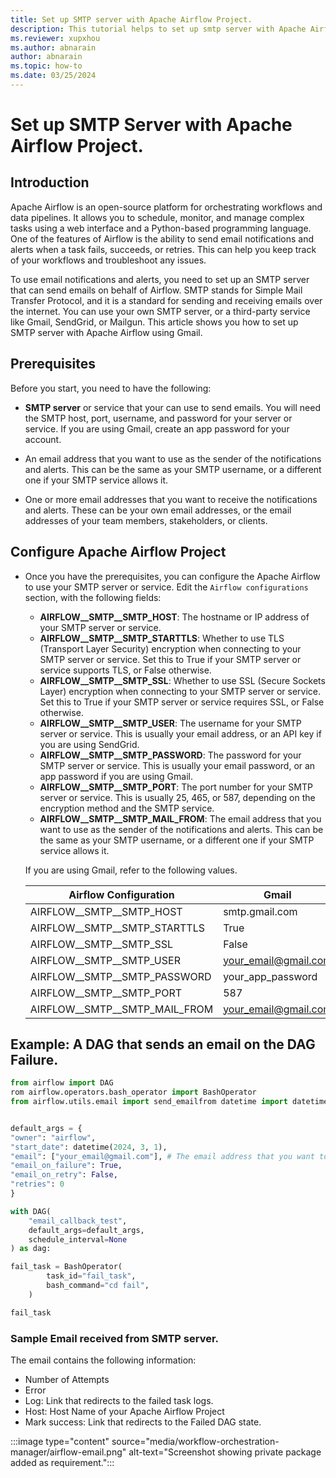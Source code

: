 ```yaml
---
title: Set up SMTP server with Apache Airflow Project.
description: This tutorial helps to set up smtp server with Apache Airflow Project that can send email on behalf of Airflow.
ms.reviewer: xupxhou
ms.author: abnarain
author: abnarain
ms.topic: how-to
ms.date: 03/25/2024
---
```


# Set up SMTP Server with Apache Airflow Project.

## Introduction
Apache Airflow is an open-source platform for orchestrating workflows and data pipelines. It allows you to schedule, monitor, and manage complex tasks using a web interface and a Python-based programming language. One of the features of Airflow is the ability to send email notifications and alerts when a task fails, succeeds, or retries. This can help you keep track of your workflows and troubleshoot any issues.

To use email notifications and alerts, you need to set up an SMTP server that can send emails on behalf of Airflow. SMTP stands for Simple Mail Transfer Protocol, and it is a standard for sending and receiving emails over the internet. You can use your own SMTP server, or a third-party service like Gmail, SendGrid, or Mailgun. This article shows you how to set up SMTP server with Apache Airflow using Gmail.

## Prerequisites
Before you start, you need to have the following:

* **SMTP server** or service that your can use to send emails. You will need the SMTP host, port, username, and password for your server or service. If you are using Gmail, create an app password for your account.

* An email address that you want to use as the sender of the notifications and alerts. This can be the same as your SMTP username, or a different one if your SMTP service allows it.

* One or more email addresses that you want to receive the notifications and alerts. These can be your own email addresses, or the email addresses of your team members, stakeholders, or clients.

## Configure Apache Airflow Project

* Once you have the prerequisites, you can configure the Apache Airflow to use your SMTP server or service. Edit the `Airflow configurations` section, with the following fields:

    * **AIRFLOW__SMTP__SMTP_HOST**: The hostname or IP address of your SMTP server or service.
    * **AIRFLOW__SMTP__SMTP_STARTTLS**: Whether to use TLS (Transport Layer Security) encryption when connecting to your SMTP server or service. Set this to True if your SMTP server or service supports TLS, or False otherwise.
    * **AIRFLOW__SMTP__SMTP_SSL**: Whether to use SSL (Secure Sockets Layer) encryption when connecting to your SMTP server or service. Set this to True if your SMTP server or service requires SSL, or False otherwise.
    * **AIRFLOW__SMTP__SMTP_USER**: The username for your SMTP server or service. This is usually your email address, or an API key if you are using SendGrid.
    * **AIRFLOW__SMTP__SMTP_PASSWORD**: The password for your SMTP server or service. This is usually your email password, or an app password if you are using Gmail.
    * **AIRFLOW__SMTP__SMTP_PORT**: The port number for your SMTP server or service. This is usually 25, 465, or 587, depending on the encryption method and the SMTP service.
    * **AIRFLOW__SMTP__SMTP_MAIL_FROM**: The email address that you want to use as the sender of the notifications and alerts. This can be the same as your SMTP username, or a different one if your SMTP service allows it.

    If you are using Gmail, refer to the following values.

    | Airflow Configuration           | Gmail                   |
    |---------------------------------|-------------------------|
    | AIRFLOW__SMTP__SMTP_HOST        | smtp.gmail.com          |
    | AIRFLOW__SMTP__SMTP_STARTTLS    | True                    |
    | AIRFLOW__SMTP__SMTP_SSL         | False                   |
    | AIRFLOW__SMTP__SMTP_USER        | your_email@gmail.com    |
    | AIRFLOW__SMTP__SMTP_PASSWORD    | your_app_password       |
    | AIRFLOW__SMTP__SMTP_PORT        | 587                     |
    | AIRFLOW__SMTP__SMTP_MAIL_FROM   | your_email@gmail.com    |

## Example: A DAG that sends an email on the DAG Failure.
```python
from airflow import DAG
rom airflow.operators.bash_operator import BashOperator
from airflow.utils.email import send_emailfrom datetime import datetime


default_args = {
"owner": "airflow",
"start_date": datetime(2024, 3, 1),
"email": ["your_email@gmail.com"], # The email address that you want to receive the notifications and alerts
"email_on_failure": True,
"email_on_retry": False,
"retries": 0
}

with DAG(
    "email_callback_test",
    default_args=default_args,
    schedule_interval=None
) as dag:

fail_task = BashOperator(
        task_id="fail_task",
        bash_command="cd fail",
    )

fail_task

```

### Sample Email received from SMTP server.

The email contains the following information:
* Number of Attempts
* Error
* Log: Link that redirects to the failed task logs.
* Host: Host Name of your Apache Airflow Project
* Mark success: Link that redirects to the Failed DAG state.

:::image type="content" source="media/workflow-orchestration-manager/airflow-email.png" alt-text="Screenshot showing private package added as requirement.":::


